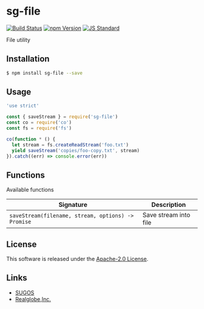 sg-file
==========

<!---
This file is generated by ape-tmpl. Do not update manually.
--->

<!-- Badge Start -->
<a name="badges"></a>

[![Build Status][bd_travis_shield_url]][bd_travis_url]
[![npm Version][bd_npm_shield_url]][bd_npm_url]
[![JS Standard][bd_standard_shield_url]][bd_standard_url]

[bd_repo_url]: https://github.com/realglobe-Inc/sg-file
[bd_travis_url]: http://travis-ci.org/realglobe-Inc/sg-file
[bd_travis_shield_url]: http://img.shields.io/travis/realglobe-Inc/sg-file.svg?style=flat
[bd_travis_com_url]: http://travis-ci.com/realglobe-Inc/sg-file
[bd_travis_com_shield_url]: https://api.travis-ci.com/realglobe-Inc/sg-file.svg?token=
[bd_license_url]: https://github.com/realglobe-Inc/sg-file/blob/master/LICENSE
[bd_codeclimate_url]: http://codeclimate.com/github/realglobe-Inc/sg-file
[bd_codeclimate_shield_url]: http://img.shields.io/codeclimate/github/realglobe-Inc/sg-file.svg?style=flat
[bd_codeclimate_coverage_shield_url]: http://img.shields.io/codeclimate/coverage/github/realglobe-Inc/sg-file.svg?style=flat
[bd_gemnasium_url]: https://gemnasium.com/realglobe-Inc/sg-file
[bd_gemnasium_shield_url]: https://gemnasium.com/realglobe-Inc/sg-file.svg
[bd_npm_url]: http://www.npmjs.org/package/sg-file
[bd_npm_shield_url]: http://img.shields.io/npm/v/sg-file.svg?style=flat
[bd_standard_url]: http://standardjs.com/
[bd_standard_shield_url]: https://img.shields.io/badge/code%20style-standard-brightgreen.svg

<!-- Badge End -->


<!-- Description Start -->
<a name="description"></a>

File utility

<!-- Description End -->


<!-- Overview Start -->
<a name="overview"></a>



<!-- Overview End -->


<!-- Sections Start -->
<a name="sections"></a>

<!-- Section from "doc/guides/01.Installation.md.hbs" Start -->

<a name="section-doc-guides-01-installation-md"></a>

Installation
-----

```bash
$ npm install sg-file --save
```


<!-- Section from "doc/guides/01.Installation.md.hbs" End -->

<!-- Section from "doc/guides/02.Usage.md.hbs" Start -->

<a name="section-doc-guides-02-usage-md"></a>

Usage
---------

```javascript
'use strict'

const { saveStream } = require('sg-file')
const co = require('co')
const fs = require('fs')

co(function * () {
  let stream = fs.createReadStream('foo.txt')
  yield saveStream('copies/foo-copy.txt', stream)
}).catch((err) => console.error(err))

```


<!-- Section from "doc/guides/02.Usage.md.hbs" End -->

<!-- Section from "doc/guides/03.Functions.md.hbs" Start -->

<a name="section-doc-guides-03-functions-md"></a>

Functions
---------

Available functions

| Signature | Description |
| ---- | ----------- |
| `saveStream(filename, stream, options) -> Promise` | Save stream into file |


<!-- Section from "doc/guides/03.Functions.md.hbs" End -->


<!-- Sections Start -->


<!-- LICENSE Start -->
<a name="license"></a>

License
-------
This software is released under the [Apache-2.0 License](https://github.com/realglobe-Inc/sg-file/blob/master/LICENSE).

<!-- LICENSE End -->


<!-- Links Start -->
<a name="links"></a>

Links
------

+ [SUGOS][sugos_url]
+ [Realglobe,Inc.][realglobe,_inc__url]

[sugos_url]: https://github.com/realglobe-Inc/sugos
[realglobe,_inc__url]: http://realglobe.jp

<!-- Links End -->
